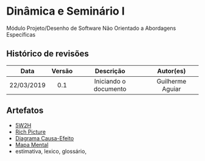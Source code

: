 # Dinâmica e Seminário I
Módulo Projeto/Desenho de Software Não Orientado a Abordagens Específicas

   
## Histórico de revisões
|   Data   |  Versão  |        Descrição       |          Autor(es)          |
|:--------:|:--------:|:----------------------:|:---------------------------:|
|22/03/2019|   0.1    | Iniciando o documento       |   Guilherme Aguiar  |

## Artefatos
* [5W2H](./)
* [Rich Picture](./)
* [Diagrama Causa-Efeito](./)
* [Mapa Mental](./)
* estimativa, lexico, glossário, 